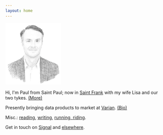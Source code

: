 ```yaml
---
layout: home
---
```


<!-- Google Tag Manager (noscript) -->
<noscript><iframe src="https://www.googletagmanager.com/ns.html?id=GTM-MMZNFRB"
height="0" width="0" style="display:none;visibility:hidden"></iframe></noscript>
<!-- End Google Tag Manager (noscript) -->

<img src="/assets/og/pmb.sketch.png" width="35%" height="35%">

Hi, I'm Paul from Saint Paul; now in [Saint Frank](/places/) with my wife Lisa and our two tykes. [(More)](/infobox/)

Presently bringing data products to market at <a href="https://varian.com" target="_blank">Varian</a>. [(Bio)](/bio/)

Misc.: [reading](/books/), [writing](/blog/), <a href="https://www.strava.com/athletes/berenzino" target="_blank">running, riding</a>.

Get in touch on <a href="https://signal.org" target="_blank">Signal</a> and [elsewhere](/contact/).